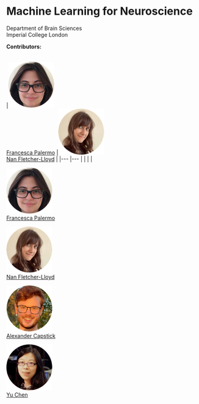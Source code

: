 # Machine Learning for Neuroscience
  Department of Brain Sciences </br>
  Imperial College London

**Contributors:**
<br/>
<br/>

|<img src="https://github.com/PBarnaghi/ML4NS/blob/main/Misc/images/FP.png" width="120" height="120"><br/>[Francesca Palermo](https://francescapalermo.github.io/)  	|<img src="https://github.com/PBarnaghi/ML4NS/blob/main/Misc/images/NFL.png" width="120" height="120"> <br/>
[Nan Fletcher-Lloyd](https://github.com/NVFL)	|
|---	|---	|
|   	|   	|


<img src="https://github.com/PBarnaghi/ML4NS/blob/main/Misc/images/FP.png" width="120" height="120"> <br/>
[Francesca Palermo](https://francescapalermo.github.io/)
<br>

<img src="https://github.com/PBarnaghi/ML4NS/blob/main/Misc/images/NFL.png" width="120" height="120"> <br/>
[Nan Fletcher-Lloyd](https://github.com/NVFL) <br/>

<img src="https://github.com/PBarnaghi/ML4NS/blob/main/Misc/images/AC.png" width="120" height="120"> <br/>
[Alexander Capstick](https://alexcapstick.github.io/) <br/>

<img src="https://github.com/PBarnaghi/ML4NS/blob/main/Misc/images/YC.png" width="120" height="120"> <br/>
[Yu Chen](https://scholar.google.com/citations?user=M_lKV1sAAAAJ&hl=en)



<br/>
